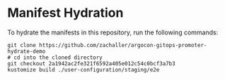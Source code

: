 # Manifest Hydration

To hydrate the manifests in this repository, run the following commands:

```shell
git clone https://github.com/zachaller/argocon-gitops-promoter-hydrate-demo
# cd into the cloned directory
git checkout 2a1942ac2fe321f6592a405e012c54c0bcf3a7b3
kustomize build ./user-configuration/staging/e2e
```

